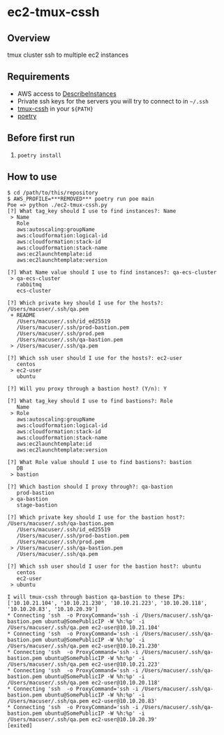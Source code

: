 # ec2-tmux-cssh

## Overview

tmux cluster ssh to multiple ec2 instances

## Requirements

- AWS access to [DescribeInstances](https://docs.aws.amazon.com/AWSEC2/latest/APIReference/API_DescribeInstances.html)
- Private ssh keys for the servers you will try to connect to in `~/.ssh`
- [tmux-cssh](https://github.com/zinic/tmux-cssh/blob/042fdec2dc51bcfe62499e72f589dc9c146ab71a/tmux-cssh) in your `${PATH}`
- [poetry](https://github.com/python-poetry/poetry)

## Before first run

1. `poetry install`

## How to use

```
$ cd /path/to/this/repository
$ AWS_PROFILE=***REMOVED*** poetry run poe main
Poe => python ./ec2-tmux-cssh.py
[?] What tag_key should I use to find instances?: Name
 > Name
   Role
   aws:autoscaling:groupName
   aws:cloudformation:logical-id
   aws:cloudformation:stack-id
   aws:cloudformation:stack-name
   aws:ec2launchtemplate:id
   aws:ec2launchtemplate:version

[?] What Name value should I use to find instances?: qa-ecs-cluster
 > qa-ecs-cluster
   rabbitmq
   ecs-cluster

[?] Which private key should I use for the hosts?: /Users/macuser/.ssh/qa.pem
 + README
   /Users/macuser/.ssh/id_ed25519
   /Users/macuser/.ssh/prod-bastion.pem
   /Users/macuser/.ssh/prod.pem
   /Users/macuser/.ssh/qa-bastion.pem
 > /Users/macuser/.ssh/qa.pem

[?] Which ssh user should I use for the hosts?: ec2-user
   centos
 > ec2-user
   ubuntu

[?] Will you proxy through a bastion host? (Y/n): Y

[?] What tag_key should I use to find bastions?: Role
   Name
 > Role
   aws:autoscaling:groupName
   aws:cloudformation:logical-id
   aws:cloudformation:stack-id
   aws:cloudformation:stack-name
   aws:ec2launchtemplate:id
   aws:ec2launchtemplate:version

[?] What Role value should I use to find bastions?: bastion
   DB
 > bastion

[?] Which bastion should I proxy through?: qa-bastion
   prod-bastion
 > qa-bastion
   stage-bastion

[?] Which private key should I use for the bastion host?: /Users/macuser/.ssh/qa-bastion.pem
   /Users/macuser/.ssh/id_ed25519
   /Users/macuser/.ssh/prod-bastion.pem
   /Users/macuser/.ssh/prod.pem
 > /Users/macuser/.ssh/qa-bastion.pem
   /Users/macuser/.ssh/qa.pem

[?] Which ssh user should I user for the bastion host?: ubuntu
   centos
   ec2-user
 > ubuntu

I will tmux-cssh through bastion qa-bastion to these IPs: ['10.10.21.104', '10.10.21.230', '10.10.21.223', '10.10.20.118', '10.10.20.83', '10.10.20.39']
* Connecting 'ssh  -o ProxyCommand='ssh -i /Users/macuser/.ssh/qa-bastion.pem ubuntu@SomePublicIP -W %h:%p' -i /Users/macuser/.ssh/qa.pem ec2-user@10.10.21.104'
* Connecting 'ssh  -o ProxyCommand='ssh -i /Users/macuser/.ssh/qa-bastion.pem ubuntu@SomePublicIP -W %h:%p' -i /Users/macuser/.ssh/qa.pem ec2-user@10.10.21.230'
* Connecting 'ssh  -o ProxyCommand='ssh -i /Users/macuser/.ssh/qa-bastion.pem ubuntu@SomePublicIP -W %h:%p' -i /Users/macuser/.ssh/qa.pem ec2-user@10.10.21.223'
* Connecting 'ssh  -o ProxyCommand='ssh -i /Users/macuser/.ssh/qa-bastion.pem ubuntu@SomePublicIP -W %h:%p' -i /Users/macuser/.ssh/qa.pem ec2-user@10.10.20.118'
* Connecting 'ssh  -o ProxyCommand='ssh -i /Users/macuser/.ssh/qa-bastion.pem ubuntu@SomePublicIP -W %h:%p' -i /Users/macuser/.ssh/qa.pem ec2-user@10.10.20.83'
* Connecting 'ssh  -o ProxyCommand='ssh -i /Users/macuser/.ssh/qa-bastion.pem ubuntu@SomePublicIP -W %h:%p' -i /Users/macuser/.ssh/qa.pem ec2-user@10.10.20.39'
[exited]
```
